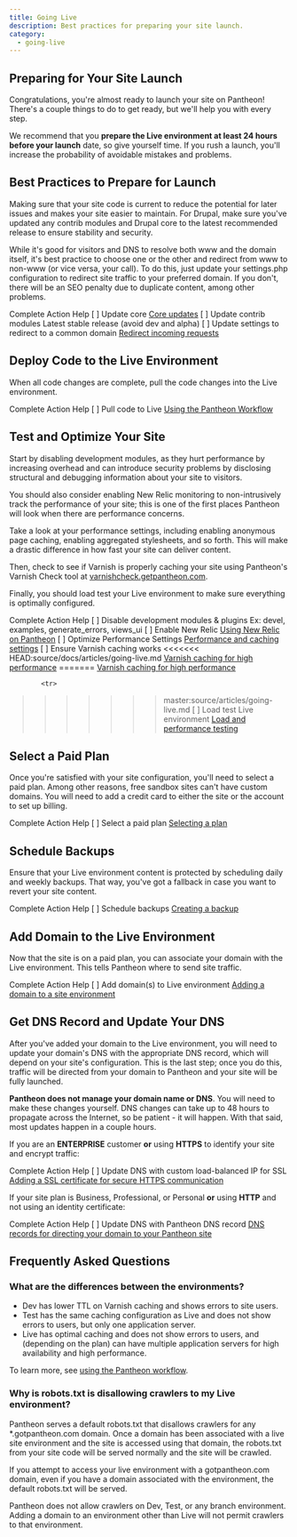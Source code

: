 ```yaml
---
title: Going Live
description: Best practices for preparing your site launch.
category:
  - going-live
---
```


## Preparing for Your Site Launch

Congratulations, you're almost ready to launch your site on Pantheon! There's a couple things to do to get ready, but we'll help you with every step.

We recommend that you **prepare the Live environment at least 24 hours before your launch** date, so give yourself time. If you rush a launch, you'll increase the probability of avoidable mistakes and problems.

## Best Practices to Prepare for Launch

Making sure that your site code is current to reduce the potential for later issues and makes your site easier to maintain. For Drupal, make sure  you've updated any contrib modules and Drupal core to the latest recommended release to ensure stability and security.

While it's good for visitors and DNS to resolve both www and the domain itself, it's best practice to choose one or the other and redirect from www to non-www (or vice versa, your call). To do this, just update your settings.php configuration to redirect site traffic to your preferred domain. If you don't, there will be an SEO penalty due to duplicate content, among other problems.

<tbody>
		<tr>
			<th class="complete">Complete</th>
			<th class="action">Action</th>
			<th class="help">Help</th>
		</tr>
		<tr>
			<td class="complete">[ ]</td>
			<td class="action">Update core</td>
			<td class="help"><a href="/docs/articles/drupal/drupal-core-updates/">Core updates</a></td>
		</tr>
		<tr>
			<td class="complete">[ ]</td>
			<td class="action">Update contrib modules</td>
			<td>Latest stable release (avoid dev and alpha)</td>
		</tr>
		<tr>
			<td class="complete">[ ]</td>
			<td class="action">Update settings to redirect to a common domain</td>
			<td class="help"><a href="/docs/articles/sites/code/redirect-incoming-requests/#redirect_common">Redirect incoming requests</a></td>
		</tr>
	</tbody>

## Deploy Code to the Live Environment

When all code changes are complete, pull the code changes into the Live environment.

<tbody>
		<tr>
			<th class="complete">Complete</th>
			<th class="action">Action</th>
			<th class="help">Help</th>
		</tr>
		<tr>
			<td class="complete">[ ]</td>
			<td class="action">Pull code to Live</td>
			<td class="help"><a href="/docs/articles/sites/code/using-the-pantheon-workflow/">Using the Pantheon Workflow</a></td>
		</tr>
	</tbody>

## Test and Optimize Your Site

Start by disabling development modules, as they hurt performance by increasing overhead and can introduce security problems by disclosing structural and debugging information about your site to visitors.

You should also consider enabling New Relic monitoring to non-intrusively track the performance of your site; this is one of the first places Pantheon will look when there are performance concerns.

Take a look at your performance settings, including enabling anonymous page caching, enabling aggregated stylesheets, and so forth. This will make a drastic difference in how fast your site can deliver content.

Then, check to see if Varnish is properly caching your site using Pantheon's Varnish Check tool at [varnishcheck.getpantheon.com](http://varnishcheck.getpantheon.com/).

Finally, you should load test your Live environment to make sure everything is optimally configured.

<tbody>
		<tr>
			<th class="complete">Complete</th>
			<th class="action">Action</th>
			<th class="help">Help</th>
		</tr>
		<tr>
			<td class="complete">[ ]</td>
			<td class="action">Disable development modules &amp; plugins</td>
			<td>Ex: devel, examples, generate_errors, views_ui</td>
		</tr>
		<tr>
			<td class="complete">[ ]</td>
			<td class="action">Enable New Relic</td>
			<td class="help"><a href="/docs/articles/sites/newrelic/new-relic-performance-analysis/">Using New Relic on Pantheon</a></td>
		</tr>
		<tr>
			<td class="complete">[ ]</td>
			<td class="action">Optimize Performance Settings</td>
			<td class="help"><a href="/docs/articles/drupal/drupal-s-performance-and-caching-settings/">Performance and caching settings</a></td>
		</tr>
		<tr>
			<td class="complete">[ ]</td>
			<td class="action">Ensure Varnish caching works</td>
<<<<<<< HEAD:source/docs/articles/going-live.md
			<td class="help"><a href="/docs/articles/architecture/edge/varnish/">Varnish caching for high performance</a></td>
		</tr>
		<tr>
=======
			<td class="help"><a href="/articles/architecture/edge/varnish/">Varnish caching for high performance</a></td>

			<tr>
>>>>>>> master:source/articles/going-live.md
			<td class="complete">[ ]</td>
			<td class="action">Load test Live environment</td>
			<td class="help"><a href="/docs/articles/load-and-performance-testing/">Load and performance testing</a></td>
		</tr>
	</tbody>

## Select a Paid Plan

Once you're satisfied with your site configuration, you'll need to select a paid plan. Among other reasons, free sandbox sites can't have custom domains. You will need to add a credit card to either the site or the account to set up billing.

<tbody>
		<tr>
			<th class="complete">Complete</th>
			<th class="action">Action</th>
			<th class="help">Help</th>
		</tr>
		<tr>
			<td class="complete">[ ]</td>
			<td class="action">Select a paid plan</td>
			<td class="help"><a href="/docs/articles/sites/settings/selecting-a-plan/">Selecting a plan</a></td>
		</tr>
	</tbody>

## Schedule Backups

Ensure that your Live environment content is protected by scheduling daily and weekly backups. That way, you've got a fallback in case you want to revert your site content.

<tbody>
		<tr>
			<th class="complete">Complete</th>
			<th class="action">Action</th>
			<th class="help">Help</th>
		</tr>
		<tr>
			<td class="complete">[ ]</td>
			<td class="action">Schedule backups</td>
			<td class="help"><a href="/docs/articles/sites/backups/backup-creation/#can-i-get-automatic-daily-backups">Creating a backup</a></td>
		</tr>
	</tbody>

## Add Domain to the Live Environment

Now that the site is on a paid plan, you can associate your domain with the Live environment. This tells Pantheon where to send site traffic.

<tbody>
		<tr>
			<th class="complete">Complete</th>
			<th class="action">Action</th>
			<th class="help">Help</th>
		</tr>
		<tr>
			<td class="complete">[ ]</td>
			<td class="action">Add domain(s) to Live environment</td>
			<td class="help"><a href="/docs/articles/sites/domains/adding-a-domain-to-a-site-environment/">Adding a domain to a site environment</a></td>
		</tr>
	</tbody>

## Get DNS Record and Update Your DNS

After you've added your domain to the Live environment, you will need to update your domain's DNS with the appropriate DNS record, which will depend on your site's configuration. This is the last step; once you do this, traffic will be directed from your domain to Pantheon and your site will be fully launched.

**Pantheon does not manage your domain name or DNS**. You will need to make these changes yourself. DNS changes can take up to 48 hours to propagate across the Internet, so be patient - it will happen. With that said, most updates happen in a couple hours.

​If you are an **ENTERPRISE** customer **or** using **HTTPS** to identify your site and encrypt traffic:

<tbody>
		<tr>
			<th class="complete">Complete</th>
			<th class="action">Action</th>
			<th class="help">Help</th>
		</tr>
		<tr>
			<td class="complete">[ ]</td>
			<td class="action">Update DNS with custom load-balanced IP for SSL</td>
			<td class="help"><a href="/docs/articles/sites/domains/adding-a-ssl-certificate-for-secure-https-communication/">Adding a SSL certificate for secure HTTPS communication</a></td>
		</tr>
	</tbody>

If your site plan is Business, Professional, or Personal **or** using **HTTP** and not using an identity certificate:

<tbody>
		<tr>
			<th class="complete">Complete</th>
			<th class="action">Action</th>
			<th class="help">Help</th>
		</tr>
		<tr>
			<td class="complete">[ ]</td>
			<td class="action">Update DNS with Pantheon DNS record</td>
			<td><a href="/docs/articles/sites/domains/dns-records-for-directing-your-domain-to-your-pantheon-site/">DNS records for directing your domain to your Pantheon site</a></td>
		</tr>
	</tbody>

## Frequently Asked Questions

### What are the differences between the environments?

- Dev has lower TTL on Varnish caching and shows errors to site users.
- Test has the same caching configuration as Live and does not show errors to users, but only one application server.
- Live has optimal caching and does not show errors to users, and (depending on the plan) can have multiple application servers for high availability and high performance.

​To learn more, see [using the Pantheon workflow](/docs/articles/sites/code/using-the-pantheon-workflow/).

### Why is robots.txt is disallowing crawlers to my Live environment?

Pantheon serves a default robots.txt that disallows crawlers for any \*.gotpantheon.com domain. Once a domain has been associated with a live site environment and the site is accessed using that domain, the robots.txt from your site code will be served normally and the site will be crawled.

If you attempt to access your live environment with a gotpantheon.com domain, even if you have a domain associated with the environment, the default robots.txt will be served.

Pantheon does not allow crawlers on Dev, Test, or any branch environment. Adding a domain to an environment other than Live will not permit crawlers to that environment.

<style type="text/css">.checklist .complete {
  width: 75px;
  text-align: center;
}
.checklist .action {
  width: 250px;
  text-align: left;
}
.checklist .help {
  text-align: left;
}
.checklist th {
  border-bottom: 1px solid black;
}
</style>
